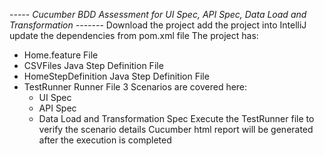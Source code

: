*----- Cucumber BDD Assessment for UI Spec, API Spec, Data Load and Transformation -------*
Download the project add the project into IntelliJ
update the dependencies from pom.xml file
The project has:
- Home.feature File
- CSVFiles Java Step Definition File
- HomeStepDefinition Java Step Definition File
- TestRunner Runner File
3 Scenarios are covered here:
  - UI Spec
  - API Spec
  - Data Load and Transformation Spec
Execute the TestRunner file to verify the scenario details
Cucumber html report will be generated after the execution is completed
